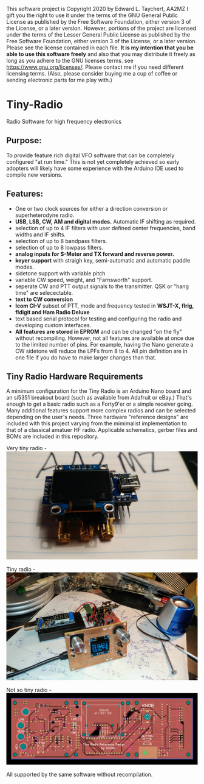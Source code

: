 This software project is Copyright 2020 by Edward L. Taychert, AA2MZ
I gift you the right to use it under the terms of the GNU General Public License as published by
the Free Software Foundation, either version 3 of the License, or a later version. 
However, portions of the project are licensed under the terms of the Lesser General Public License 
as published by the Free Software Foundation, either version 3 of the License, or a later version.
Please see the license contained in each file. 
**It is my intention that you be able to use this software freely** 
and also that you may distribute it freely as long as you adhere to the GNU licenses terms.
see <https://www.gnu.org/licenses/>.
Please contact me if you need different licensing terms.
(Also, please consider buying me a cup of coffee or sending electronic parts for me play with.)
# Tiny-Radio
Radio Software for high frequency electronics

## Purpose:
To provide feature rich digital VFO software that can be completely configured "at run time."
This is not yet completely achieved so early adopters will likely have some experience
with the Arduino IDE used to compile new versions.

## Features:
- One or two clock sources for either a direction conversion or superheterodyne radio.
- **USB, LSB, CW, AM and digital modes.** Automatic IF shifting as required.
- selection of up to 4 IF filters with user defined center frequencies, band widths and IF shifts.
- selection of up to 8 bandpass filters.
- selection of up to 8 lowpass filters.
- **analog inputs for S-Meter and TX forward and reverse power.**
- **keyer support** with straigh key, semi-automatic and automatic paddle modes. 
- sidetone support with variable pitch
- variable CW speed, weight, and "Farnsworth" support.
- seperate CW and PTT output signals to the transmitter. QSK or "hang time" are selecectable.
- **text to CW conversion** 
- **Icom CI-V** subset of PTT, mode and frequency tested in **WSJT-X, flrig, fldigit and Ham Radio Deluxe**
- text based serial protocol for testing and configuring the radio and developing custom interfaces.
- **All features are stored in EPROM** and can be changed "on the fly" without recompiling.
However, not all features are available at once due to the limited number of pins. 
For example, having the Nano generate a CW sidetone will reduce the LPFs from 8 to 4.
All pin definition are in one file if you do have to make larger changes than that.

## Tiny Radio Hardware Requirements

A minimum configuration for the Tiny Radio is an Arduino Nano board and an si5351 breakout board
(such as available from Adafruit or eBay.) 
That's enough to get a basic radio such as a Forty9'er or a simple receiver going. 
Many additional features support more complex radios and can be selected depending on the user's needs.
Three hardware "reference designs" are included with this project varying from the mimimalist implementation
to that of a classical amatuer HF radio.
Applicable schematics, gerber files and BOMs are included in this repository.

Very tiny radio -
![Wiring](https://github.com/aa2mz/Tiny-Radio/blob/master/hardware/very%20tiny/0905191316.jpg)

Tiny radio -
![wiring](https://github.com/aa2mz/Tiny-Radio/blob/master/hardware/tiny/1118191446.jpg)

Not so tiny radio -
![wiring](https://github.com/aa2mz/Tiny-Radio/blob/master/hardware/not%20so%20tiny/TRV2RC5.png)

All supported by the same software without recompilation.
